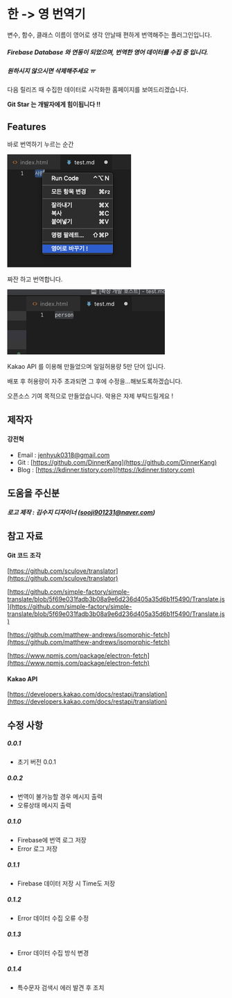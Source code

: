 # 한 -> 영 번역기

변수, 함수, 클래스 이름이 영어로 생각 안날때 편하게 번역해주는 플러그인입니다.

##### Firebase Database 와 연동이 되었으며, 번역한 영어 데이터를 수집 중 입니다.
##### 원하시지 않으시면 삭제해주세요 ㅠ

다음 릴리즈 때 수집한 데이터로 시각화한 홈페이지를 보여드리겠습니다.

**Git Star 는 개발자에게 힘이됩니다 !!**

## Features

바로 번역하기 누르는 순간

![translate](/asset/translate.png)

짜잔 하고 번역합니다.

![translate](/asset/translate_1.png)

Kakao API 를 이용해 만들었으며
일일허용량 5만 단어 입니다.

배포 후 허용량이 자주 초과되면 그 후에 수정을...해보도록하겠습니다.

오픈소스 기여 목적으로 만들었습니다.
악용은 자제 부탁드릴게요 !


## 제작자

#### 강전혁

- Email : jenhyuk0318@gmail.com
- Git : [https://github.com/DinnerKang](https://github.com/DinnerKang)
- Blog : [https://kdinner.tistory.com](https://kdinner.tistory.com)

## 도움을 주신분

##### 로고 제작 : 김수지 디자이너 (sooji901231@naver.com)

## 참고 자료

#### Git 코드 조각
[https://github.com/sculove/translator](https://github.com/sculove/translator)

[https://github.com/simple-factory/simple-translate/blob/5f69e031fadb3b08a9e6d236d405a35d6b1f5490/Translate.js](https://github.com/simple-factory/simple-translate/blob/5f69e031fadb3b08a9e6d236d405a35d6b1f5490/Translate.js)

[https://github.com/matthew-andrews/isomorphic-fetch](https://github.com/matthew-andrews/isomorphic-fetch)

[https://www.npmjs.com/package/electron-fetch](https://www.npmjs.com/package/electron-fetch)

#### Kakao API
[https://developers.kakao.com/docs/restapi/translation](https://developers.kakao.com/docs/restapi/translation)

## 수정 사항

##### 0.0.1

- 초기 버전 0.0.1

##### 0.0.2

- 번역이 불가능할 경우 메시지 출력
- 오류상태 메시지 출력

##### 0.1.0

- Firebase에 번역 로그 저장
- Error 로그 저장

##### 0.1.1
 - Firebase 데이터 저장 시 Time도 저장

##### 0.1.2
 - Error 데이터 수집 오류 수정

##### 0.1.3
 - Error 데이터 수집 방식 변경

##### 0.1.4
 - 특수문자 검색시 에러 발견 후 조치